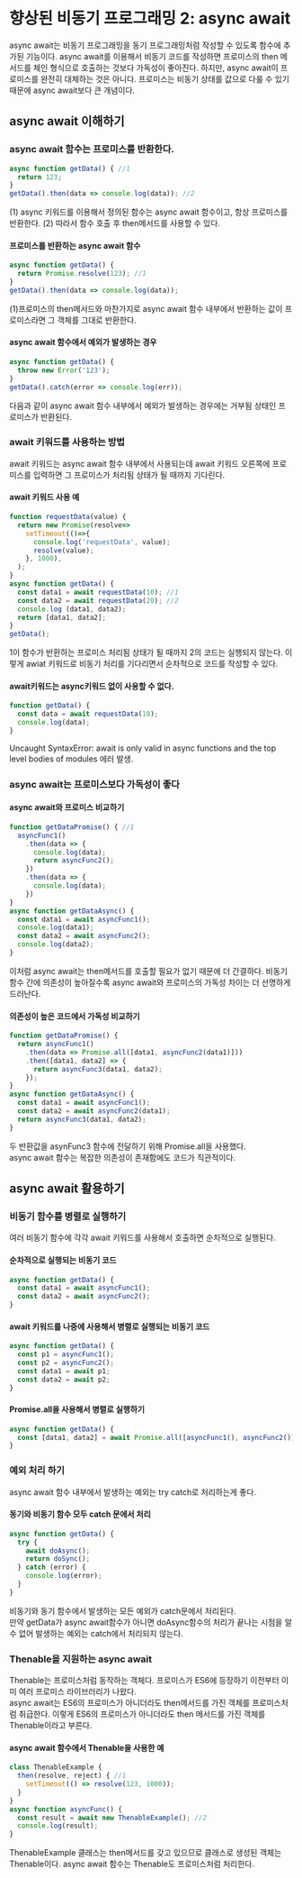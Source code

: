 # 향상된 비동기 프로그래밍 2: async await
async await는 비동기 프로그래밍을 동기 프로그래밍처럼 작성할 수 있도록 함수에 추가된 기능이다.
async await를 이용해서 비동기 코드를 작성하면 프로미스의 then 메서드를 체인 형식으로 호출하는 것보다 가독성이 좋아진다.
하지만, async await이 프로미스를 완전히 대체하는 것은 아니다.
프로미스는 비동기 상태를 값으로 다룰 수 있기 때문에 async await보다 큰 개념이다.

## async await 이해하기
### async await 함수는 프로미스를 반환한다.
```javascript
async function getData() { //1
  return 123; 
}
getData().then(data => console.log(data)); //2
```
(1) async 키워드를 이용해서 정의된 함수는 async await 함수이고, 항상 프로미스를 반환한다.
(2) 따라서 함수 호출 후 then메서드를 사용할 수 있다.<br>
#### 프로미스를 반환하는 async await 함수
```javascript
async function getData() {
  return Promise.resolve(123); //1
}
getData().then(data => console.log(data));
```
(1)프로미스의 then메서드와 마찬가지로 async await 함수 내부에서 반환하는 값이 프로미스라면 그 객체를 그대로 반환한다.<br>
#### async await 함수에서 예외가 발생하는 경우 
```javascript
async function getData() {
  throw new Error('123');
}
getData().catch(error => console.log(err)); 
```
다음과 같이 async await 함수 내부에서 예외가 발생하는 경우에는 거부됨 상태인 프로미스가 반환된다.<br>
### await 키워드를 사용하는 방법
await 키워드는 async await 함수 내부에서 사용되는데 await 키워드 오른쪽에 프로미스를 입력하면 그 프로미스가 처리됨 상태가 될 때까지 기다린다.  
#### await 키워드 사용 예
```javascript
function requestData(value) {
  return new Promise(resolve=>
    setTimeout(()=>{
      console.log('requestData', value);
      resolve(value);
    }, 1000),
  );
}
async function getData() {
  const data1 = await requestData(10); //1
  const data2 = await requestData(20); //2
  console.log (data1, data2);
  return [data1, data2];
}
getData();
```
1이 함수가 반환하는 프로미스 처리됨 상태가 될 때까지 2의 코드는 실행되지 않는다.
이렇게 awiat 키워드로 비동기 처리를 기다리면서 순차적으로 코드를 작성할 수 있다.<br>
#### await키워드는 async키워드 없이 사용할 수 없다.
```javascript
function getData() {
  const data = await requestData(10);
  console.log(data);
}
```
Uncaught SyntaxError: await is only valid in async functions and the top level bodies of modules 에러 발생.<br>
### async await는 프로미스보다 가독성이 좋다
#### async await와 프로미스 비교하기
```javascript
function getDataPromise() { //1
  asyncFunc1()
    .then(data => {
      console.log(data);
      return asyncFunc2();
    })
    .then(data => {
      console.log(data);
    })
}
async function getDataAsync() {
  const data1 = await asyncFunc1();
  console.log(data1);
  const data2 = await asyncFunc2();
  console.log(data2);  
}
```
이처럼 async await는 then메서드를 호출할 필요가 없기 때문에 더 간결하다.
비동기 함수 간에 의존성이 높아질수록 async await와 프로미스의 가독성 차이는 더 선명하게 드러난다.<br>
#### 의존성이 높은 코드에서 가독성 비교하기
```javascript
function getDataPromise() {
  return asyncFunc1()
    .then(data => Promise.all([data1, asyncFunc2(data1)]))
    .then([data1, data2] => {
      return asyncFunc3(data1, data2);
    });
}
async function getDataAsync() {
  const data1 = await asyncFunc1();
  const data2 = await asyncFunc2(data1);
  return asyncFunc3(data1, data2);
}
```
두 반환값을 asynFunc3 함수에 전달하기 위해 Promise.all을 사용했다.  
async await 함수는 복잡한 의존성이 존재함에도 코드가 직관적이다.  
## async await 활용하기
### 비동기 함수를 병렬로 실행하기
여러 비동기 함수에 각각 await 키워드를 사용해서 호출하면 순차적으로 실행된다.
#### 순차적으로 실행되는 비동기 코드
```javascript
async function getData() {
  const data1 = await asyncFunc1();
  const data2 = await asyncFunc2();
}
```
#### await 키워드를 나중에 사용해서 병렬로 실행되는 비동기 코드
```javascript
async function getData() {
  const p1 = asyncFunc1();
  const p2 = asyncFunc2();
  const data1 = await p1;
  const data2 = await p2;
}
```
#### Promise.all을 사용해서 병렬로 실행하기
```javascript
async function getData() {
  const [data1, data2] = await Promise.all([asyncFunc1(), asyncFunc2()]);
}
```
### 예외 처리 하기
async await 함수 내부에서 발생하는 예외는 try catch로 처리하는게 좋다.
#### 동기와 비동기 함수 모두 catch 문에서 처리
```javascript
async function getData() {
  try {
    await doAsync();
    return doSync();
  } catch (error) {
    console.log(error);
  }
}
```
비동기와 동기 함수에서 발생하는 모든 예외가 catch문에서 처리된다.<br>
만약 getData가 async await함수가 아니면 doAsync함수의 처리가 끝나는 시점을 알 수 없어 발생하는 예외는 catch에서 처리되지 않는다.
### Thenable을 지원하는 async await
Thenable는 프로미스처럼 동작하는 객체다. 프로미스가 ES6에 등장하기 이전부터 이미 여러 프로미스 라이브러리가 나왔다.<br>
async await는 ES6의 프로미스가 아니더라도 then메서드를 가진 객체를 프로미스처럼 취급한다.
이렇게 ES6의 프로미스가 아니더라도 then 메서드를 가진 객체를 Thenable이라고 부른다.
#### async await 함수에서 Thenable을 사용한 예
```javascript
class ThenableExample {
  then(resolve, reject) { //1
    setTimeout(() => resolve(123, 1000));
  }
}
async function asyncFunc() {
  const result = await new ThenableExample(); //2
  console.log(result);
}
```
ThenableExample 클래스는 then메서드를 갖고 있으므로 클래스로 생성된 객체는 Thenable이다.
async await 함수는 Thenable도 프로미스처럼 처리한다.